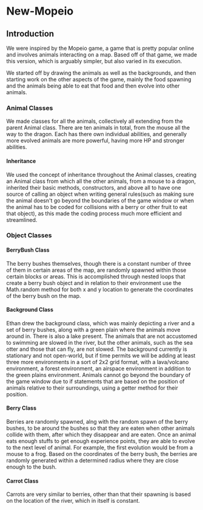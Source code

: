 # New-Mopeio

## Introduction

We were inspired by the Mopeio game, a game that is pretty popular online and involves animals interacting on a map. Based off of that game, we made this version, which 
is arguably simpler, but also varied in its execution. 

We started off by drawing the animals as well as the backgrounds, and then starting work on the other aspects of the game, mainly the food spawning and the animals being 
able to eat that food and then evolve into other animals. 

### Animal Classes

We made classes for all the animals, collectively all extending from the parent Animal class. There are ten animals in total, from the mouse all the way to the dragon. 
Each has there own individual abilities, and generally more evolved animals are more powerful, having more HP and stronger abilities. 

#### Inheritance

We used the concept of inheritance throughout the Animal classes, creating an Animal class from which all the other animals, from a mouse to a dragon, inherited their basic methods, constructors, and above all to have one source of calling an object when writing general rules(such as making sure the animal doesn't go beyond the boundaries of the game window or when the animal has to be coded for collisions with a berry or other fruit to eat that object), as this made the coding process much more efficient and streamlined. 

### Object Classes

#### BerryBush Class

The berry bushes themselves, though there is a constant number of three of them in certain areas of the map, are randomly spawned within those certain blocks or areas. 
This is accomplished through nested loops that create a berry bush object and in relation to their environment use the Math.random method for both x and y location to generate the coordinates of the berry bush on the map.

#### Background Class

Ethan drew the background class, which was mainly depicting a river and a set of berry bushes, along with a green plain where the animals move around in. There is also a lake present. The animals that are not accustomed to swimming are slowed in the river, but the other animals, such as the sea otter and those that can fly, are not slowed. The background currently is stationary and not open-world, but if time permits we will be adding at least three more environments in a sort of 2x2 grid format, with a lava/volcano environment, a forest environment, an airspace environment in addition to the green plains environment. Animals cannot go beyond the boundary of the game window due to if statements that are based on the position of animals relative to their surroundings, using a getter method for their position. 

#### Berry Class

Berries are randomly spawned, alng with the random spawn of the berry bushes, to be around the bushes so that they are eaten when other animals collide with them, after which they disappear and are eaten. Once an animal eats enough stuffs to get enough experience points, they are able to evolve to the next level of animal. For example, the first evolution would be from a mouse to a frog. Based on the coordinates of the berry bush, the berries are randomly generated within a determined radius where they are close enough to the bush. 

#### Carrot Class

Carrots are very similar to berries, other than that their spawning is based on the location of the river, which in itself is constant. 

